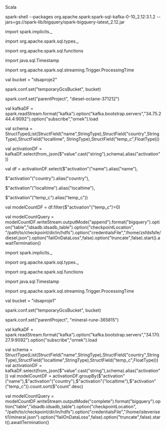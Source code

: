 Scala

spark-shell --packages org.apache.spark:spark-sql-kafka-0-10_2.12:3.1.2 --jars=gs://spark-lib/bigquery/spark-bigquery-latest_2.12.jar

import spark.implicits._

import org.apache.spark.sql.types._

import org.apache.spark.sql.functions

import java.sql.Timestamp

import org.apache.spark.sql.streaming.Trigger.ProcessingTime

val bucket = "idsaproje2"

spark.conf.set("temporaryGcsBucket", bucket)

spark.conf.set("parentProject", "diesel-octane-371212")

val kafkaDF = spark.readStream.format("kafka").option("kafka.bootstrap.servers","34.75.244.4:9092").option("subscribe","ornek").load

val schema = StructType(List(StructField("name",StringType),StructField("country",StringType),StructField("localtime", StringType),StructField("temp_c",FloatType)))


val activationDF = kafkaDF.select(from_json($"value".cast("string"),schema).alias("activation"))


val df = activationDF.select($"activation"("name").alias("name"),

$"activation"("country").alias("country"),

$"activation"("localtime").alias("localtime"),

$"activation"("temp_c").alias("temp_c"))

val modelCountDF = df.filter($"activation"("temp_c")>0)


val modelCountQuery = modelCountDF.writeStream.outputMode("append").format("bigquery").option("table","idsadb.idsadb_table").option("checkpointLocation", "/path/to/checkpoint/dir/in/hdfs").option("credentialsFile","/home/zsfdsfsfe/diesel.json").option("failOnDataLoss",false).option("truncate",false).start().awaitTermination()







import spark.implicits._

import org.apache.spark.sql.types._

import org.apache.spark.sql.functions

import java.sql.Timestamp

import org.apache.spark.sql.streaming.Trigger.ProcessingTime

val bucket = "idsaproje1"

spark.conf.set("temporaryGcsBucket", bucket)

spark.conf.set("parentProject", "mineral-rune-365815")

val kafkaDF = spark.readStream.format("kafka").option("kafka.bootstrap.servers","34.170.27.9:9092").option("subscribe","ornek").load

val schema = StructType(List(StructField("name",StringType),StructField("country",StringType),StructField("localtime",StringType),StructField("temp_c",FloatType)))
val activationDF = kafkaDF.select(from_json($"value".cast("string"),schema).alias("activation"))
val modelCountDF = activationDF.groupBy($"activation"("name"),$"activation"("country"),$"activation"("localtime"),$"activation"("temp_c")).count.sort($"count".desc)


val modelCountQuery = modelCountDF.writeStream.outputMode("complete").format("bigquery").option("table","idsadb.idsadb_table").option("checkpointLocation", "/path/to/checkpoint/dir/in/hdfs").option("credentialsFile","/home/isteveriseti1/mineral.json").option("failOnDataLoss",false).option("truncate",false).start().awaitTermination()
